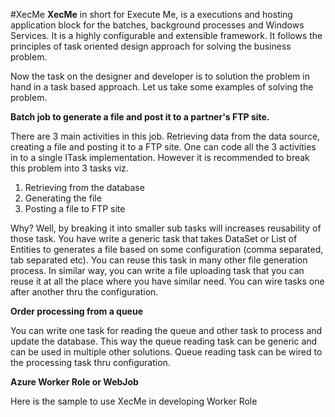 #XecMe
**XecMe** in short for Execute Me, is a executions and hosting application block for the batches, background processes and Windows Services. It is a highly configurable and extensible framework. It follows the principles of task oriented design approach for solving the business problem.

 Now the task on the designer and developer is to solution the problem in hand in a task based approach. Let us take some examples of solving the problem.

**Batch job to generate a file and post it to a partner's FTP site.**

There are 3 main activities in this job. Retrieving data from the data source, creating a file and posting it to a FTP site. One can code all the 3 activities in to a single ITask implementation. However it is recommended to break this problem into 3 tasks viz.

1. Retrieving from the database 
2. Generating the file 
3. Posting a file to FTP site

Why? Well, by breaking it into smaller sub tasks will increases reusability of those task. You have write a generic task that takes DataSet or List of Entities to generates a file based on some configuration (comma separated, tab separated etc). You can reuse this task in many other file generation process. In similar way, you can write a file uploading task that you can reuse it at all the place where you have similar need. 
 You can wire tasks one after another thru the configuration.

**Order processing from a queue**

You can write one task for reading the queue and other task to process and update the database. This way the queue reading task can be generic and can be used in multiple other solutions. Queue reading task can be wired to the processing task thru configuration.

**Azure Worker Role or WebJob**

Here is the sample to use XecMe in developing  Worker Role
